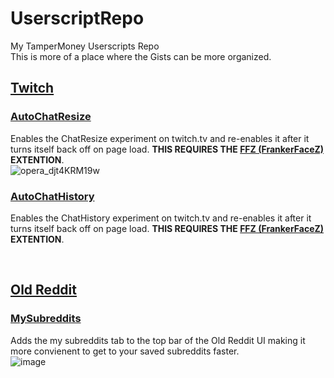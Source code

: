 # UserscriptRepo
My TamperMoney Userscripts Repo <br/>
This is more of a place where the Gists can be more organized.



## [Twitch](https://twitch.tv)


### [AutoChatResize](https://raw.githubusercontent.com/ikeman2003/UserscriptRepo/main/Userscripts/Twitch/AutoChatResize.js)
Enables the ChatResize experiment on twitch.tv and re-enables it after it turns itself back off on page load. **THIS REQUIRES THE [FFZ (FrankerFaceZ)](https://www.frankerfacez.com) EXTENTION**. <br/>
![opera_djt4KRM19w](https://user-images.githubusercontent.com/96934345/196009289-ad97f129-c42a-4fb2-83d3-6777be3f4255.gif)


### [AutoChatHistory](https://raw.githubusercontent.com/ikeman2003/UserscriptRepo/main/Userscripts/Twitch/AutoChatHistory.js)
Enables the ChatHistory experiment on twitch.tv and re-enables it after it turns itself back off on page load. **THIS REQUIRES THE [FFZ (FrankerFaceZ)](https://www.frankerfacez.com) EXTENTION**.


<br />

## [Old Reddit](https://old.reddit.com)

### [MySubreddits](https://raw.githubusercontent.com/ikeman2003/UserscriptRepo/main/Userscripts/Old%20Reddit/AddMySubreddits.js)
Adds the my subreddits tab to the top bar of the Old Reddit UI making it more convienent to get to your saved subreddits faster. <br/>
![image](https://user-images.githubusercontent.com/96934345/196236033-faf91fc5-3c8d-470d-bf11-8c7dcd81e4c8.png)
